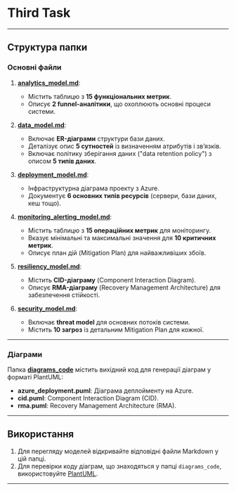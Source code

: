 # Third Task

---

## Структура папки

### Основні файли

1. **[analytics_model.md](./analytics_model.md)**:

   - Містить таблицю з **15 функціональних метрик**.
   - Описує **2 funnel-аналітики**, що охоплюють основні процеси системи.

2. **[data_model.md](./data_model.md)**:

   - Включає **ER-діаграми** структури бази даних.
   - Деталізує опис **5 сутностей** із визначенням атрибутів і зв’язків.
   - Включає політику зберігання даних ("data retention policy") з описом **5 типів даних**.

3. **[deployment_model.md](./deployment_model.md)**:

   - Інфраструктурна діаграма проекту з Azure.
   - Документує **6 основних типів ресурсів** (сервери, бази даних, кеш тощо).

4. **[monitoring_alerting_model.md](./monitoring_alerting_model.md)**:

   - Містить таблицю з **15 операційних метрик** для моніторингу.
   - Вказує мінімальні та максимальні значення для **10 критичних метрик**.
   - Описує план дій (Mitigation Plan) для найважливіших збоїв.

5. **[resiliency_model.md](./resiliency_model.md)**:

   - Містить **CID-діаграму** (Component Interaction Diagram).
   - Описує **RMA-діаграму** (Recovery Management Architecture) для забезпечення стійкості.

6. **[security_model.md](./security_model.md)**:
   - Включає **threat model** для основних потоків системи.
   - Містить **10 загроз** із детальним Mitigation Plan для кожної.

---

### Діаграми

Папка **[diagrams_code](./diagrams_code/)** містить вихідний код для генерації діаграм у форматі PlantUML:

- **azure_deployment.puml**: Діаграма деплойменту на Azure.
- **cid.puml**: Component Interaction Diagram (CID).
- **rma.puml**: Recovery Management Architecture (RMA).

---

## Використання

1. Для перегляду моделей відкривайте відповідні файли Markdown у цій папці.
2. Для перевірки коду діаграм, що знаходяться у папці `diagrams_code`, використовуйте [PlantUML](https://plantuml.com/).

---
